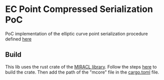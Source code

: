 # EC Point Compressed Serialization PoC

PoC implementation of the elliptic curve point serialization procedure defined [here](https://github.com/BasileiosKal/ec-point-encoding)

## Build

This lib uses the rust crate of the [MIRACL library](https://github.com/miracl/core). Follow the steps [here](https://github.com/miracl/core/tree/master/rust#readme) to build the crate. Then add the path of the "mcore" file in the [cargo.toml](https://github.com/BasileiosKal/rs-point-serialization/blob/main/Cargo.toml#L10) file.